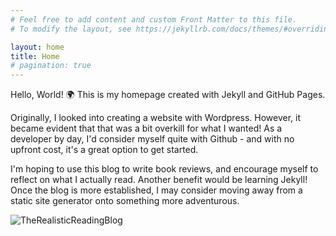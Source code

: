 ```yaml
---
# Feel free to add content and custom Front Matter to this file.
# To modify the layout, see https://jekyllrb.com/docs/themes/#overriding-theme-defaults

layout: home
title: Home
# pagination: true
---
```


<!-- <h1>{{ page.title }}</h1> -->

<p>
Hello, World! 🌍
This is my homepage created with Jekyll and GitHub Pages.
</p>

<p>
Originally, I looked into creating a website with Wordpress. However, it became evident that that was a bit overkill for what I wanted! As a developer by day, I'd consider myself quite with Github - and with no upfront cost, it's a great option to get started.
</p>

<p>
I'm hoping to use this blog to write book reviews, and encourage myself to reflect on what I actually read. Another benefit would be learning Jekyll! Once the blog is more established, I may consider moving away from a static site generator onto something more adventurous.
</p>

<img src="{{ '/assets/images/cover.jpg' | relative_url }}" alt="TheRealisticReadingBlog">

<!-- Google tag (gtag.js) -->
<script async src="https://www.googletagmanager.com/gtag/js?id=G-5HNEWQ1FKX"></script>
<script>
  window.dataLayer = window.dataLayer || [];
  function gtag(){dataLayer.push(arguments);}
  gtag('js', new Date());

  gtag('config', 'G-5HNEWQ1FKX');
</script>